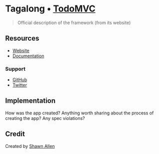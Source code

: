 # Tagalong • [TodoMVC](http://todomvc.com)

> Official description of the framework (from its website)


## Resources

- [Website](https://shawnbot.github.io/tagalong/)
- [Documentation](https://github.com/shawnbot/tagalong/#readme)

### Support

- [GitHub](https://github.com/shawnbot/tagalong/issues)
- [Twitter](http://twitter.com/shawnbot)


## Implementation

How was the app created? Anything worth sharing about the process of creating
the app? Any spec violations?


## Credit

Created by [Shawn Allen](https://github.com/shawnbot/)
